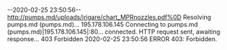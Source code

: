 --2020-02-25 23:50:56--  http://pumps.md/uploads/irigare/chart_MPRnozzles.pdf%0D
Resolving pumps.md (pumps.md)... 195.178.106.145
Connecting to pumps.md (pumps.md)|195.178.106.145|:80... connected.
HTTP request sent, awaiting response... 403 Forbidden
2020-02-25 23:50:56 ERROR 403: Forbidden.

